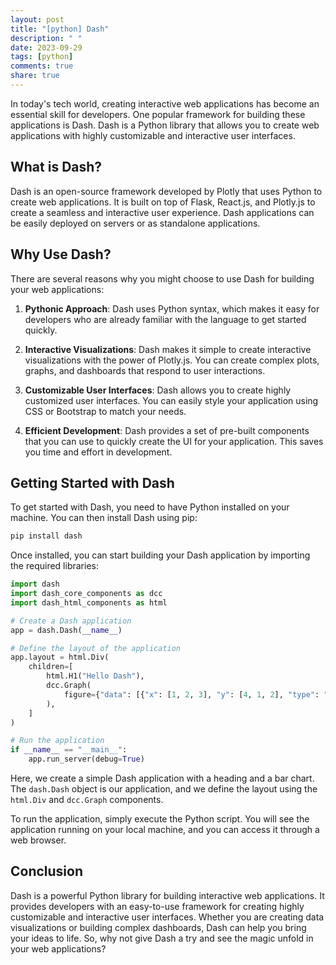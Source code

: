 ```yaml
---
layout: post
title: "[python] Dash"
description: " "
date: 2023-09-29
tags: [python]
comments: true
share: true
---
```


In today's tech world, creating interactive web applications has become an essential skill for developers. One popular framework for building these applications is Dash. Dash is a Python library that allows you to create web applications with highly customizable and interactive user interfaces.

## What is Dash?

Dash is an open-source framework developed by Plotly that uses Python to create web applications. It is built on top of Flask, React.js, and Plotly.js to create a seamless and interactive user experience. Dash applications can be easily deployed on servers or as standalone applications.

## Why Use Dash?

There are several reasons why you might choose to use Dash for building your web applications:

1. **Pythonic Approach**: Dash uses Python syntax, which makes it easy for developers who are already familiar with the language to get started quickly.

2. **Interactive Visualizations**: Dash makes it simple to create interactive visualizations with the power of Plotly.js. You can create complex plots, graphs, and dashboards that respond to user interactions.

3. **Customizable User Interfaces**: Dash allows you to create highly customized user interfaces. You can easily style your application using CSS or Bootstrap to match your needs.

4. **Efficient Development**: Dash provides a set of pre-built components that you can use to quickly create the UI for your application. This saves you time and effort in development.

## Getting Started with Dash

To get started with Dash, you need to have Python installed on your machine. You can then install Dash using pip:

```bash
pip install dash
```

Once installed, you can start building your Dash application by importing the required libraries:

```python
import dash
import dash_core_components as dcc
import dash_html_components as html

# Create a Dash application
app = dash.Dash(__name__)

# Define the layout of the application
app.layout = html.Div(
    children=[
        html.H1("Hello Dash"),
        dcc.Graph(
            figure={"data": [{"x": [1, 2, 3], "y": [4, 1, 2], "type": "bar", "name": "Dash Graph"}]}
        ),
    ]
)

# Run the application
if __name__ == "__main__":
    app.run_server(debug=True)
```

Here, we create a simple Dash application with a heading and a bar chart. The `dash.Dash` object is our application, and we define the layout using the `html.Div` and `dcc.Graph` components.

To run the application, simply execute the Python script. You will see the application running on your local machine, and you can access it through a web browser.

## Conclusion

Dash is a powerful Python library for building interactive web applications. It provides developers with an easy-to-use framework for creating highly customizable and interactive user interfaces. Whether you are creating data visualizations or building complex dashboards, Dash can help you bring your ideas to life. So, why not give Dash a try and see the magic unfold in your web applications?